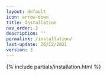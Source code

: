 ```yaml
---
layout: default
icon: arrow-down
title: Installation
nav_order: 2
description: ''
permalink: /installation/
last-update: 26/12/2021
version: 3
---
```


{% include partials/installation.html %}
